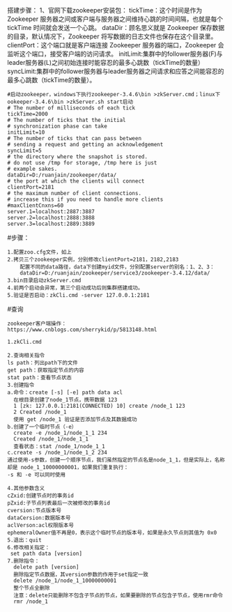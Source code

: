 搭建步骤：
1、官网下载zookeeper安装包：
tickTime：这个时间是作为 Zookeeper 服务器之间或客户端与服务器之间维持心跳的时间间隔，也就是每个 tickTime 时间就会发送一个心跳。
dataDir：顾名思义就是 Zookeeper 保存数据的目录，默认情况下，Zookeeper 将写数据的日志文件也保存在这个目录里。
clientPort：这个端口就是客户端连接 Zookeeper 服务器的端口，Zookeeper 会监听这个端口，接受客户端的访问请求。
initLimit:集群中的follower服务器(F)与leader服务器(L)之间初始连接时能容忍的最多心跳数（tickTime的数量）
syncLimit:集群中的follower服务器与leader服务器之间请求和应答之间能容忍的最多心跳数（tickTime的数量）。
```
#启动zookeeper，windows下执行zookeeper-3.4.6\bin >zkServer.cmd；linux下ookeeper-3.4.6\bin >zkServer.sh start启动
# The number of milliseconds of each tick
tickTime=2000
# The number of ticks that the initial
# synchronization phase can take
initLimit=10
# The number of ticks that can pass between
# sending a request and getting an acknowledgement
syncLimit=5
# the directory where the snapshot is stored.
# do not use /tmp for storage, /tmp here is just
# example sakes.
dataDir=D:/ruanjain/zookeeper/data/
# the port at which the clients will connect
clientPort=2181
# the maximum number of client connections.
# increase this if you need to handle more clients
#maxClientCnxns=60
server.1=localhost:2887:3887
server.2=localhost:2888:3888
server.3=localhost:2889:3889
```
#步骤：
```
1.配置zoo.cfg文件，如上
2.拷贝三个zookeeper实例，分别修改clientPort=2181，2182,2183
    配置不同的data路径，data下创建myid文件，分别配置server的别名：1、2、3：
    dataDir=D:/ruanjain/zookeeper/service3/zookeeper-3.4.12/data/
3.bin目录启动zkServer.cmd
4.前两个启动会异常，第三个启动成功后则集群搭建成功。
5.验证是否启动：zkCli.cmd -server 127.0.0.1:2181
```
#查询
```
zookeeper客户端操作：
https://www.cnblogs.com/sherrykid/p/5813148.html

1.zkCli.cmd

2.查询相关指令
ls path：列出path下的文件
get path：获取指定节点的内容
stat path：查看节点状态
3.创建指令
a.命令：create [-s] [-e] path data acl
  在根目录创建了node_1节点，携带数据 123
  1 [zk: 127.0.0.1:2181(CONNECTED) 10] create /node_1 123
  2 Created /node_1
  使用 get /node_1 验证是否添加节点及其数据成功
b.创建了一个临时节点（-e）
  create -e /node_1/node_1_1 234
  Created /node_1/node_1_1
  查看状态：stat /node_1/node_1_1
c.create -s /node_1/node_1_2 234
通过使用-s参数，创建一个顺序节点，我们虽然指定的节点名是node_1_1，但是实际上，名称却是 node_1_10000000001，如果我们重复执行：
-s 和 -e 可以同时使用

4.其他参数含义
cZxid:创建节点时的事务id
pZxid:子节点列表最后一次被修改的事务id
cversion:节点版本号
dataCersion:数据版本号
aclVerson:acl权限版本号
ephemeralOwner值不再是0，表示这个临时节点的版本号，如果是永久节点则其值为 0x0
5.退出：quit
6.修改相关指定：
 set path data [version]
7.删除指令：
  delete path [version]
  删除指定节点数据，其version参数的作用于set指定一致
  delete /node_1/node_1_10000000001
  整个节点全删除
  注意：delete只能删除不包含子节点的节点，如果要删除的节点包含子节点，使用rmr命令
  rmr /node_1
```